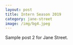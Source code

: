 ```yaml
---
layout: post
title: Intern Season 2019
category: jane-street
image: /img/bg4.jpeg
---
```


Sample post 2 for Jane Street.